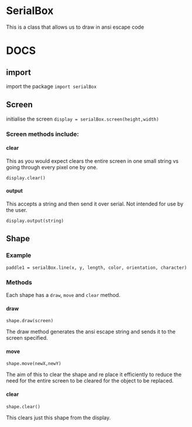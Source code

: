 # SerialBox
This is a class that allows us to draw in ansi escape code

# DOCS
## import
import the package
`import serialBox`
## Screen
initialise the screen
` display = serialBox.screen(height,width) `

### Screen methods include:
#### clear
This as you would expect clears the entire screen in one small string vs going through every pixel one by one. 
```
display.clear()
```

#### output
This accepts a string and then send it over serial. Not intended for use by the user.
```
display.output(string)
````

## Shape
### Example
```
paddle1 = serialBox.line(x, y, length, color, orientation, character)
```
### Methods
Each shape has a `draw`, `move` and `clear` method.
#### draw
```
shape.draw(screen)
```
The draw method generates the ansi escape string and sends it to the screen specified.
#### move
```
shape.move(newX,newY)
```
The aim of this to clear the shape and re place it efficiently to reduce the need for the entire screen to be cleared for the object to be replaced.
#### clear
```
shape.clear()
```
This clears just this shape from the display.


